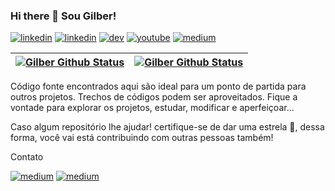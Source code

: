 ### Hi there 👋 Sou Gilber!

[![linkedin](https://img.shields.io/badge/GitHub-100000?style=for-the-badge&logo=github&logoColor=whitee)](https://github.com/gilbercs/gilbercs)
[![linkedin](https://img.shields.io/badge/LinkedIn-0077B5?style=for-the-badge&logo=linkedin&logoColor=white)](https://www.linkedin.com/in/gilbercs)
[![dev](https://img.shields.io/badge/dev.to-0A0A0A?style=for-the-badge&logo=devdotto&logoColor=white)](https://dev.to/gilbercs)
[![youtube](https://img.shields.io/badge/YouTube-FF0000?style=for-the-badge&logo=youtube&logoColor=white)](https://www.youtube.com/@tutorial_code)
[![medium](https://img.shields.io/badge/Medium-12100E?style=for-the-badge&logo=medium&logoColor=white)](https://medium.com/@gilbercs)

| <a href="https://github.com/gilbercs/gilbercs"><img align="center" src="https://github-readme-stats.vercel.app/api?username=gilbercs&show_icons=true&include_all_commits=true&hide_border=true" alt="Gilber Github Status"/></a> | <a href="https://github.com/gilbercs/gilbercs"><img align="center" src="https://github-readme-stats.vercel.app/api/top-langs/?username=gilbercs&hide_border=true" alt="Gilber Github Status"/></a> |
| ----------- | -------------- |

Código fonte encontrados aqui são ideal para um ponto de partida para outros projetos. Trechos de códigos podem ser aproveitados. Fique a vontade para explorar os projetos, estudar, modificar e aperfeiçoar...


Caso algum repositório lhe ajudar! certifique-se de dar uma estrela 🌟, dessa forma, você vai está contribuindo com outras pessoas também!

Contato

[![medium](https://img.shields.io/badge/WhatsApp-25D366?style=for-the-badge&logo=whatsapp&logoColor=white)](https://api.whatsapp.com/send?phone=92993124740)
[![medium](https://img.shields.io/badge/Telegram-2CA5E0?style=for-the-badge&logo=telegram&logoColor=white)](https://telegram.me/gilbercs)

